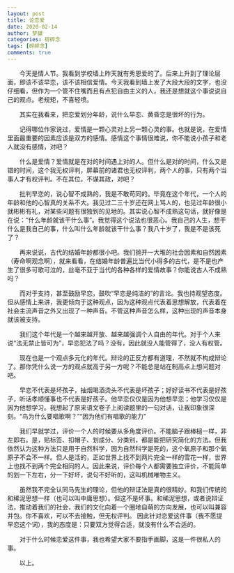 ```yaml
---
layout: post
title: 论恋爱
date: 2020-02-14
author: 梦貘
categories: 碎碎念
tags: [碎碎念]
comments: true
--- 
```


　　今天是情人节。我看到学校墙上昨天就有秀恩爱的了。后来上升到了理论层面，即该不该早恋，该不该相信爱情。今天我看到墙上发了大段大段的文字，也没仔细看，但作为一个管不住嘴而且有点犯自由主义的人，我还是想就这个事说说自己的观点。老规矩，不喜轻喷。

　　其实在我看来，把恋爱划分年龄，说什么早恋、黄昏恋是很坏的行为。

　　记得哪位作家说过，爱情是一颗心灵对上另一颗心灵的事。也就是说，在爱情里面最重要的因素应该是双方的感情。感情这个事情很难说，你不能说小孩子和老人就没有感情，对吧？ 

　　什么是爱情？爱情就是在对的时间遇上对的人。但什么是对的时间，什么又是错的时间，这个我无权评判，屏幕前的诸君也无权评判，两个人的事，只有两个当事人才有权评判。不在其位，不谋其政，对吧？

　　批判早恋的，说心智不成熟的，我是不敢苟同的。毕竟在这个年代，一个人的年龄和他的心智真的关系不大。我见过二三十岁还在网上骂人的，也见过年龄很小就彬彬有礼，对某些问题有很独到的见地的。其实说心智不成熟这句话，就好像是在说：“什么年龄就该干什么事”。我觉得这个说法也很恶心。我自己的人生，想干什么是我自己的事，什么叫什么年龄就该干什么事？我八十岁了，我是不是该死了？

　　再来说说，古代的结婚年龄都很小吧。我们抛开一大堆的社会因素和自然因素（寿命啊观念啊），就来看看，在结婚年龄普遍比当代小得多的古代，是不是也产生了很多可歌可泣的，丝毫不亚于当代的各种各样的爱情故事？你能说古人不成熟吗？

　　而对于支持，甚至鼓励早恋，鼓吹“早恋是纯洁的”的言论。我也持观望态度。但从感情上来讲，我更倾向于这种观点，因为这种观点代表着思想解放，代表着在社会主流声音之外又出现了一种声音。不管这种声音怎么样，这种出现的声音本身就该被支持。

　　我们这个年代是一个越来越开放、越来越强调个人自由的年代。对于个人来说“法无禁止皆可为”，早恋犯法了吗？没有，因此就没人能管得了，没人有权管。

　　现在也是一个观点多元化的年代。辩论的正反方都有道理，不然就不构成辩论了。那你凭什么说一方的观点就高于另一方呢？不能总是站在制高点上想问题对吧。

　　早恋不代表是坏孩子，抽烟喝酒烫头不代表是坏孩子；好好读书不代表是好孩子，听话孝顺懂事也不代表是好孩子。他早恋仅仅是因为他想早恋；他学习仅仅是因为他想学习。我想起了原来语文卷子上阅读题里的一句对话，让我印象很深刻。“鸟为什么要唱歌啊？”“因为他们有唱歌的能力”

　　我们早就学过，评价一个人的时候要从多角度评价。不能脑子跟棒槌一样，非左即右。是，贴标签、扣帽子、划成分、分类别，都是能把研究简化的方法。但我依然认为这种方法只是用于自然科学，因为自然科学是死的，这个氧原子和那个氧原子不会不一样。但人是活的，正如世界上找不到两片完全一样的雪花一样，世界上也找不到两个完全相同的人。因此来说，评价每个人都需要独立评价，不能简单的划一下左右，分一下好坏，说句不好听的，这叫机械唯物主义。

　　虽然我不完全认同马先生的理论，但他的辩证法是真的很精妙。和我们传统的和稀泥思想一样（也可以叫中庸思想）。但这不是坏事。和稀泥思想，或者说辩证法，推动着我们的社会，我们的文化向着一个圈地自萌的方向发展，也可以叫兼容并包。你不喜欢，可以不去接触，但无权评判。
因此针对恋爱这件事（我不愿提早恋这个词），我的态度是：只要双方觉得合适，就没有什么不合适的。

　　对于什么时候恋爱这件事，我也希望大家不要指手画脚，这是一件很私人的事。

　　以上。
